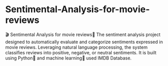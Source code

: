 # Sentimental-Analysis-for-movie-reviews
🎬 Sentimental Analysis for movie reviews🍿
The sentiment analysis project designed to automatically evaluate and categorize sentiments expressed in movie reviews. Leveraging natural language processing, the system classifies reviews into positive, negative, or neutral sentiments. It is built using Python🐍 and machine learning🤖 used IMDB Database.
